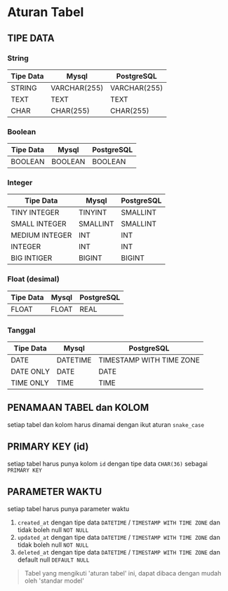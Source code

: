 # Aturan Tabel

## TIPE DATA

### String

|Tipe Data|Mysql|PostgreSQL|
|--|--|--|
|STRING|VARCHAR(255)|VARCHAR(255)|
|TEXT|TEXT|TEXT|
|CHAR|CHAR(255)|CHAR(255)|

### Boolean

|Tipe Data|Mysql|PostgreSQL|
|--|--|--|
|BOOLEAN|BOOLEAN|BOOLEAN|

### Integer

|Tipe Data|Mysql|PostgreSQL
|--|--|--|
|TINY INTEGER|TINYINT|SMALLINT|
|SMALL INTEGER|SMALLINT|SMALLINT|
|MEDIUM INTEGER|INT|INT|
|INTEGER|INT|INT|
|BIG INTIGER|BIGINT|BIGINT|

### Float (desimal)

|Tipe Data|Mysql|PostgreSQL|
|--|--|--|
|FLOAT|FLOAT|REAL|

### Tanggal

|Tipe Data|Mysql|PostgreSQL|
|--|--|--|
|DATE|DATETIME|TIMESTAMP WITH TIME ZONE|
|DATE ONLY|DATE|DATE|
|TIME ONLY|TIME|TIME|

## PENAMAAN TABEL dan KOLOM

setiap tabel dan kolom harus dinamai dengan ikut aturan `snake_case`

## PRIMARY KEY (id)

setiap tabel harus punya kolom `id` dengan tipe data `CHAR(36)` sebagai `PRIMARY KEY`

## PARAMETER WAKTU 

setiap tabel harus punya parameter waktu
1. `created_at` dengan tipe data `DATETIME` / `TIMESTAMP WITH TIME ZONE` dan tidak boleh null `NOT NULL` 
2. `updated_at` dengan tipe data `DATETIME` / `TIMESTAMP WITH TIME ZONE` dan tidak boleh null `NOT NULL` 
3. `deleted_at` dengan tipe data `DATETIME` / `TIMESTAMP WITH TIME ZONE` dan default null `DEFAULT NULL` 

>
> Tabel yang mengikuti 'aturan tabel' ini, dapat dibaca dengan mudah oleh 'standar model'
>